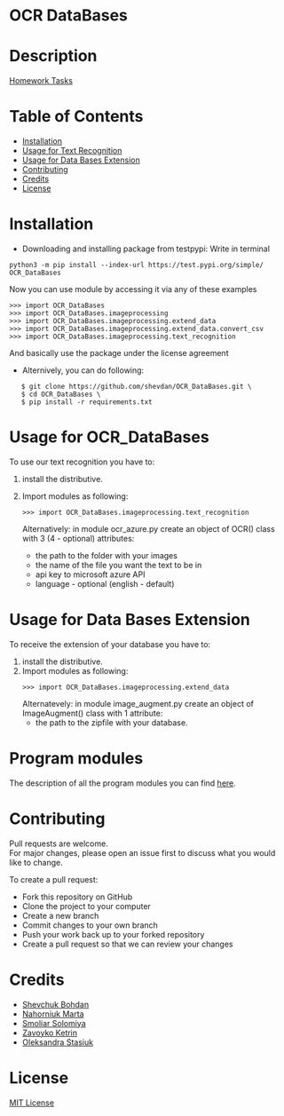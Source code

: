 # OCR DataBases
# Description
[Homework Tasks](https://github.com/shevdan/OCR_DataBases/wiki)
# Table of Contents
* [Installation](https://github.com/shevdan/OCR_DataBases#installation)
* [Usage for Text Recognition](https://github.com/shevdan/OCR_DataBases#usage-for-text-recognition)
* [Usage for Data Bases Extension](https://github.com/shevdan/OCR_DataBases#usage-for-data-bases-extension)
* [Contributing](https://github.com/shevdan/OCR_DataBases#contributing)
* [Credits](https://github.com/shevdan/OCR_DataBases#credits)
* [License](https://github.com/shevdan/OCR_DataBases#license)
# Installation
* Downloading and installing package from testpypi:
Write in terminal
```
python3 -m pip install --index-url https://test.pypi.org/simple/ OCR_DataBases
```
Now you can use module  by accessing it via any of these examples
```
>>> import OCR_DataBases
>>> import OCR_DataBases.imageprocessing
>>> import OCR_DataBases.imageprocessing.extend_data
>>> import OCR_DataBases.imageprocessing.extend_data.convert_csv
>>> import OCR_DataBases.imageprocessing.text_recognition
```
And basically use the package under the license agreement

* Alternively, you can do following:
```
   $ git clone https://github.com/shevdan/OCR_DataBases.git \
   $ cd OCR_DataBases \
   $ pip install -r requirements.txt
```
# Usage for OCR_DataBases
To use our text recognition you have to:
1. install the distributive.

2. Import modules as following:
   ```
   >>> import OCR_DataBases.imageprocessing.text_recognition
   ```
   Alternatively:
   in module ocr_azure.py create an object of OCR() class with 3 (4 - optional) attributes: 
   * the path to the folder with your images
   * the name of the file you want the text to be in
   * api key to microsoft azure API
   * language - optional (english - default)
# Usage for Data Bases Extension
To receive the extension of your database you have to:
1. install the distributive.
2. Import modules as following:
   ```
   >>> import OCR_DataBases.imageprocessing.extend_data
   ```
   Alternatevely:
   in module image_augment.py create an object of ImageAugment() class with 1 attribute:
   * the path to the zipfile with your database.
# Program modules 
The description of all the program modules you can find [here](https://github.com/shevdan/OCR_DataBases/wiki/Program-modules).
# Contributing

Pull requests are welcome. \
For major changes, please open an issue first to discuss what you would like to change.

To create a pull request:

* Fork this repository on GitHub 
* Clone the project to your computer 
* Create a new branch 
* Commit changes to your own branch
* Push your work back up to your forked repository
* Create a pull request so that we can review your changes
# Credits
* [Shevchuk Bohdan](https://github.com/shevdan)
* [Nahorniuk Marta](https://github.com/martazavro)
* [Smoliar Solomiya](https://github.com/SolomiyaSmoliar)
* [Zavoyko Ketrin](https://github.com/kthrnzvk)
* [Oleksandra Stasiuk](https://github.com/oleksadobush)
# License
[MIT License](https://choosealicense.com/licenses/mit/)
